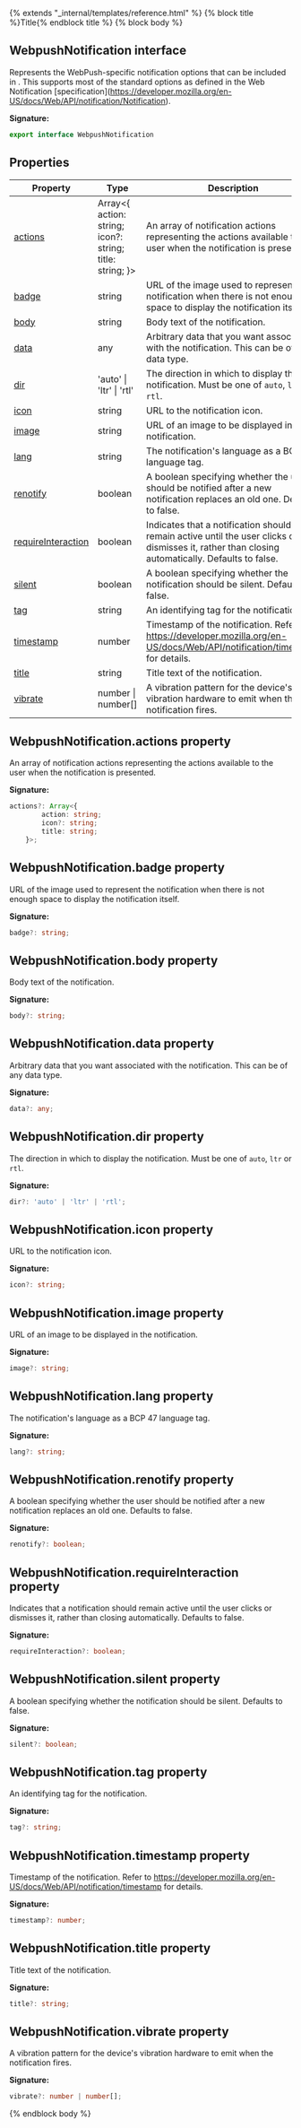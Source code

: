 {% extends "_internal/templates/reference.html" %}
{% block title %}Title{% endblock title %}
{% block body %}

## WebpushNotification interface

Represents the WebPush-specific notification options that can be included in . This supports most of the standard options as defined in the Web Notification \[specification\](https://developer.mozilla.org/en-US/docs/Web/API/notification/Notification).

<b>Signature:</b>

```typescript
export interface WebpushNotification 
```

## Properties

|  Property | Type | Description |
|  --- | --- | --- |
|  [actions](./firebase-admin_messaging.webpushnotification.md#webpushnotificationactions_property) | Array&lt;{ action: string; icon?: string; title: string; }&gt; | An array of notification actions representing the actions available to the user when the notification is presented. |
|  [badge](./firebase-admin_messaging.webpushnotification.md#webpushnotificationbadge_property) | string | URL of the image used to represent the notification when there is not enough space to display the notification itself. |
|  [body](./firebase-admin_messaging.webpushnotification.md#webpushnotificationbody_property) | string | Body text of the notification. |
|  [data](./firebase-admin_messaging.webpushnotification.md#webpushnotificationdata_property) | any | Arbitrary data that you want associated with the notification. This can be of any data type. |
|  [dir](./firebase-admin_messaging.webpushnotification.md#webpushnotificationdir_property) | 'auto' \| 'ltr' \| 'rtl' | The direction in which to display the notification. Must be one of <code>auto</code>, <code>ltr</code> or <code>rtl</code>. |
|  [icon](./firebase-admin_messaging.webpushnotification.md#webpushnotificationicon_property) | string | URL to the notification icon. |
|  [image](./firebase-admin_messaging.webpushnotification.md#webpushnotificationimage_property) | string | URL of an image to be displayed in the notification. |
|  [lang](./firebase-admin_messaging.webpushnotification.md#webpushnotificationlang_property) | string | The notification's language as a BCP 47 language tag. |
|  [renotify](./firebase-admin_messaging.webpushnotification.md#webpushnotificationrenotify_property) | boolean | A boolean specifying whether the user should be notified after a new notification replaces an old one. Defaults to false. |
|  [requireInteraction](./firebase-admin_messaging.webpushnotification.md#webpushnotificationrequireinteraction_property) | boolean | Indicates that a notification should remain active until the user clicks or dismisses it, rather than closing automatically. Defaults to false. |
|  [silent](./firebase-admin_messaging.webpushnotification.md#webpushnotificationsilent_property) | boolean | A boolean specifying whether the notification should be silent. Defaults to false. |
|  [tag](./firebase-admin_messaging.webpushnotification.md#webpushnotificationtag_property) | string | An identifying tag for the notification. |
|  [timestamp](./firebase-admin_messaging.webpushnotification.md#webpushnotificationtimestamp_property) | number | Timestamp of the notification. Refer to https://developer.mozilla.org/en-US/docs/Web/API/notification/timestamp for details. |
|  [title](./firebase-admin_messaging.webpushnotification.md#webpushnotificationtitle_property) | string | Title text of the notification. |
|  [vibrate](./firebase-admin_messaging.webpushnotification.md#webpushnotificationvibrate_property) | number \| number\[\] | A vibration pattern for the device's vibration hardware to emit when the notification fires. |

## WebpushNotification.actions property

An array of notification actions representing the actions available to the user when the notification is presented.

<b>Signature:</b>

```typescript
actions?: Array<{
        action: string;
        icon?: string;
        title: string;
    }>;
```

## WebpushNotification.badge property

URL of the image used to represent the notification when there is not enough space to display the notification itself.

<b>Signature:</b>

```typescript
badge?: string;
```

## WebpushNotification.body property

Body text of the notification.

<b>Signature:</b>

```typescript
body?: string;
```

## WebpushNotification.data property

Arbitrary data that you want associated with the notification. This can be of any data type.

<b>Signature:</b>

```typescript
data?: any;
```

## WebpushNotification.dir property

The direction in which to display the notification. Must be one of `auto`<!-- -->, `ltr` or `rtl`<!-- -->.

<b>Signature:</b>

```typescript
dir?: 'auto' | 'ltr' | 'rtl';
```

## WebpushNotification.icon property

URL to the notification icon.

<b>Signature:</b>

```typescript
icon?: string;
```

## WebpushNotification.image property

URL of an image to be displayed in the notification.

<b>Signature:</b>

```typescript
image?: string;
```

## WebpushNotification.lang property

The notification's language as a BCP 47 language tag.

<b>Signature:</b>

```typescript
lang?: string;
```

## WebpushNotification.renotify property

A boolean specifying whether the user should be notified after a new notification replaces an old one. Defaults to false.

<b>Signature:</b>

```typescript
renotify?: boolean;
```

## WebpushNotification.requireInteraction property

Indicates that a notification should remain active until the user clicks or dismisses it, rather than closing automatically. Defaults to false.

<b>Signature:</b>

```typescript
requireInteraction?: boolean;
```

## WebpushNotification.silent property

A boolean specifying whether the notification should be silent. Defaults to false.

<b>Signature:</b>

```typescript
silent?: boolean;
```

## WebpushNotification.tag property

An identifying tag for the notification.

<b>Signature:</b>

```typescript
tag?: string;
```

## WebpushNotification.timestamp property

Timestamp of the notification. Refer to https://developer.mozilla.org/en-US/docs/Web/API/notification/timestamp for details.

<b>Signature:</b>

```typescript
timestamp?: number;
```

## WebpushNotification.title property

Title text of the notification.

<b>Signature:</b>

```typescript
title?: string;
```

## WebpushNotification.vibrate property

A vibration pattern for the device's vibration hardware to emit when the notification fires.

<b>Signature:</b>

```typescript
vibrate?: number | number[];
```
{% endblock body %}
